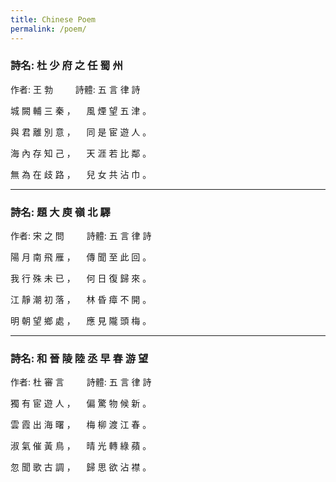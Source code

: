 ```yaml
---
title: Chinese Poem
permalink: /poem/
---
```


### 詩名: 杜 少 府 之 任 蜀 州

作者: 王 勃 　　 詩體: 五 言 律 詩 

城 闕 輔 三 秦 ，	　風 煙 望 五 津 。

與 君 離 別 意 ，	　同 是 宦 遊 人 。

海 內 存 知 己 ，	　天 涯 若 比 鄰 。

無 為 在 歧 路 ，	　兒 女 共 沾 巾 。

***

### 詩名: 題 大 庾 嶺 北 驛

作者: 宋 之 問 　　 詩體: 五 言 律 詩 

陽 月 南 飛 雁 ，	　傳 聞 至 此 回 。

我 行 殊 未 已 ，	　何 日 復 歸 來 。

江 靜 潮 初 落 ，	　林 昏 瘴 不 開 。

明 朝 望 鄉 處 ，	　應 見 隴 頭 梅 。

***

### 詩名: 和 晉 陵 陸 丞 早 春 游 望

作者: 杜 審 言 　　 詩體: 五 言 律 詩 

獨 有 宦 遊 人 ，	　偏 驚 物 候 新 。

雲 霞 出 海 曙 ，	　梅 柳 渡 江 春 。

淑 氣 催 黃 鳥 ，	　晴 光 轉 綠 蘋 。

忽 聞 歌 古 調 ，	　歸 思 欲 沾 襟 。
